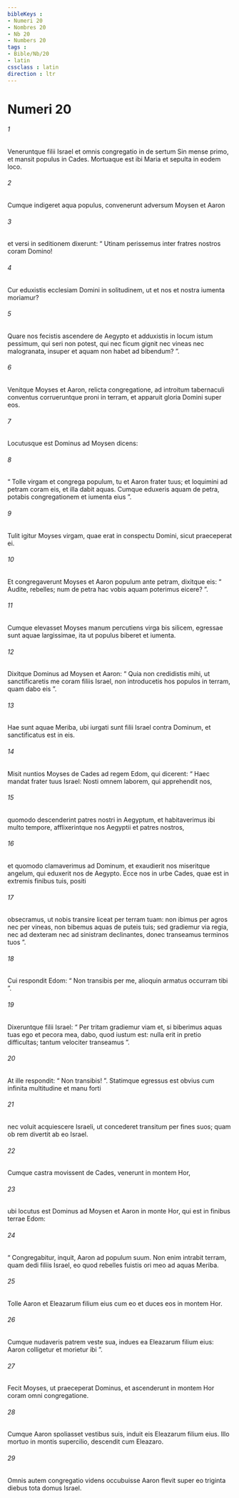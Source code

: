 ```yaml
---
bibleKeys : 
- Numeri 20
- Nombres 20
- Nb 20
- Numbers 20
tags : 
- Bible/Nb/20
- latin
cssclass : latin
direction : ltr
---
```


# Numeri 20

###### 1
Veneruntque filii Israel et omnis congregatio in de sertum Sin mense primo, et mansit populus in Cades. Mortuaque est ibi Maria et sepulta in eodem loco.
###### 2
Cumque indigeret aqua populus, convenerunt adversum Moysen et Aaron 
###### 3
et versi in seditionem dixerunt: “ Utinam perissemus inter fratres nostros coram Domino! 
###### 4
Cur eduxistis ecclesiam Domini in solitudinem, ut et nos et nostra iumenta moriamur? 
###### 5
Quare nos fecistis ascendere de Aegypto et adduxistis in locum istum pessimum, qui seri non potest, qui nec ficum gignit nec vineas nec malogranata, insuper et aquam non habet ad bibendum? ”.
###### 6
Venitque Moyses et Aaron, relicta congregatione, ad introitum tabernaculi conventus corrueruntque proni in terram, et apparuit gloria Domini super eos. 
###### 7
Locutusque est Dominus ad Moysen dicens: 
###### 8
“ Tolle virgam et congrega populum, tu et Aaron frater tuus; et loquimini ad petram coram eis, et illa dabit aquas. Cumque eduxeris aquam de petra, potabis congregationem et iumenta eius ”.
###### 9
Tulit igitur Moyses virgam, quae erat in conspectu Domini, sicut praeceperat ei. 
###### 10
Et congregaverunt Moyses et Aaron populum ante petram, dixitque eis: “ Audite, rebelles; num de petra hac vobis aquam poterimus eicere? ”. 
###### 11
Cumque elevasset Moyses manum percutiens virga bis silicem, egressae sunt aquae largissimae, ita ut populus biberet et iumenta.
###### 12
Dixitque Dominus ad Moysen et Aaron: “ Quia non credidistis mihi, ut sanctificaretis me coram filiis Israel, non introducetis hos populos in terram, quam dabo eis ”. 
###### 13
Hae sunt aquae Meriba, ubi iurgati sunt filii Israel contra Dominum, et sanctificatus est in eis.
###### 14
Misit nuntios Moyses de Cades ad regem Edom, qui dicerent: “ Haec mandat frater tuus Israel: Nosti omnem laborem, qui apprehendit nos, 
###### 15
quomodo descenderint patres nostri in Aegyptum, et habitaverimus ibi multo tempore, afflixerintque nos Aegyptii et patres nostros, 
###### 16
et quomodo clamaverimus ad Dominum, et exaudierit nos miseritque angelum, qui eduxerit nos de Aegypto. Ecce nos in urbe Cades, quae est in extremis finibus tuis, positi 
###### 17
obsecramus, ut nobis transire liceat per terram tuam: non ibimus per agros nec per vineas, non bibemus aquas de puteis tuis; sed gradiemur via regia, nec ad dexteram nec ad sinistram declinantes, donec transeamus terminos tuos ”. 
###### 18
Cui respondit Edom: “ Non transibis per me, alioquin armatus occurram tibi ”. 
###### 19
Dixeruntque filii Israel: “ Per tritam gradiemur viam et, si biberimus aquas tuas ego et pecora mea, dabo, quod iustum est: nulla erit in pretio difficultas; tantum velociter transeamus ”. 
###### 20
At ille respondit: “ Non transibis! ”. Statimque egressus est obvius cum infinita multitudine et manu forti 
###### 21
nec voluit acquiescere Israeli, ut concederet transitum per fines suos; quam ob rem divertit ab eo Israel.
###### 22
Cumque castra movissent de Cades, venerunt in montem Hor, 
###### 23
ubi locutus est Dominus ad Moysen et Aaron in monte Hor, qui est in finibus terrae Edom: 
###### 24
“ Congregabitur, inquit, Aaron ad populum suum. Non enim intrabit terram, quam dedi filiis Israel, eo quod rebelles fuistis ori meo ad aquas Meriba. 
###### 25
Tolle Aaron et Eleazarum filium eius cum eo et duces eos in montem Hor. 
###### 26
Cumque nudaveris patrem veste sua, indues ea Eleazarum filium eius: Aaron colligetur et morietur ibi ”. 
###### 27
Fecit Moyses, ut praeceperat Dominus, et ascenderunt in montem Hor coram omni congregatione. 
###### 28
Cumque Aaron spoliasset vestibus suis, induit eis Eleazarum filium eius. Illo mortuo in montis supercilio, descendit cum Eleazaro. 
###### 29
Omnis autem congregatio videns occubuisse Aaron flevit super eo triginta diebus tota domus Israel.
